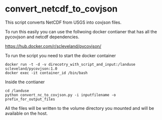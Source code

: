 # convert_netcdf_to_covjson
This script converts NetCDF from USGS into covjson files.

To run this easily you can use the follwoing docker contianer that has all the pycovjson and netcdf dependencies.

https://hub.docker.com/r/scleveland/pycovjson/

To run the script you need to start the docker container
```
docker run -t -d -v direcotry_with_script_and_input:/landuse scleveland/pycovjson:1.0 
docker exec -it container_id /bin/bash
```
Inside the contianer
```
cd /landuse
python convert_nc_to_covjson.py -i inputfilename -o prefix_for_output_files
```
All the files will be written to the volume directory you mounted and will be available on the host.
